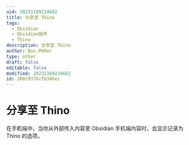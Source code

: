 ```yaml
---
uid: 20231109234602
title: 分享至 Thino
tags:
  - Obsidian
  - Obsidian插件
  - Thino
description: 分享至 Thino
author: Bon,PKMer
type: other
draft: false
editable: false
modified: 20231109234602
id: 300c9376cfb34bec
---
```


# 分享至 Thino

在手机端中，当你从外部传入内容至 Obsidian 手机端内容时，会显示记录为 Thino 的选项。